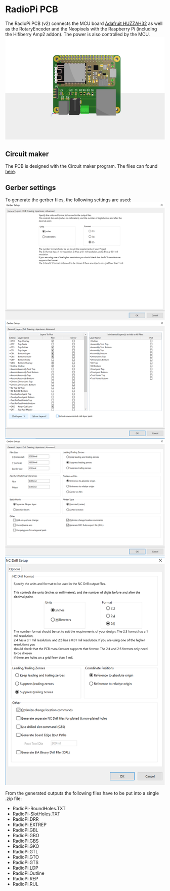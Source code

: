 RadioPi PCB
===========
The RadioPi PCB (v2) connects the MCU board [Adafruit HUZZAH32](https://www.adafruit.com/product/3405) as well as the RotaryEncoder and the Neopixels with the Raspberry Pi (including the Hifiberry Amp2 addon). The power is also controlled by the MCU.
![RadioPi](pictures/RadioPi.png)

Circuit maker
-------------
The PCB is designed with the Circuit maker program. The files can found [here](https://circuitmaker.com/Projects/Details/PASCAL-FREHNER/RadioPi2).

Gerber settings
---------------
To generate the gerber files, the following settings are used:
![GerberCreation1](pictures/GerberCreation1.png)
![GerberCreation2](pictures/GerberCreation2.png)
![GerberCreation3](pictures/GerberCreation3.png)
![GerberCreation4](pictures/GerberCreation4.png)

From the generated outputs the following files have to be put into a single .zip file:
- RadioPi-RoundHoles.TXT
- RadioPi-SlotHoles.TXT
- RadioPi.DRR
- RadioPi.EXTREP
- RadioPi.GBL
- RadioPi.GBO
- RadioPi.GBS
- RadioPi.GKO
- RadioPi.GTL
- RadioPi.GTO
- RadioPi.GTS
- RadioPi.LDP
- RadioPi.Outline
- RadioPi.REP
- RadioPi.RUL

